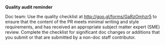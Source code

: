 **Quality audit reminder**

Doc team: Use the quality checklist at http://goo.gl/forms/GaRzOmhzr5 to ensure that the 
content of the PR meets minimal writing and style requirements, and has received an 
appropriate subject matter expert (SME) review. Complete the checklist for significant
doc changes or additions that you submit or that are submitted by a non-doc staff contributor.
